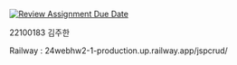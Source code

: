 [![Review Assignment Due Date](https://classroom.github.com/assets/deadline-readme-button-22041afd0340ce965d47ae6ef1cefeee28c7c493a6346c4f15d667ab976d596c.svg)](https://classroom.github.com/a/l13IeRQ_)

22100183 김주한

Railway : 24webhw2-1-production.up.railway.app/jspcrud/